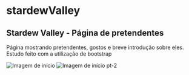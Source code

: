 # stardewValley

<!--Aplicação de framework(bootstrap), para estudos com html e css-->
<h2>Stardew Valley - Página de pretendentes</h2>
<p>Página mostrando pretendentes, gostos e breve introdução sobre eles. Estudo feito com a utilização de bootstrap</p>
<img src="https://iili.io/3qN6JHJ.png" alt="Imagem de início">
<img src="https://iili.io/3qNPJ19.png" alt="Imagem de início pt-2">
